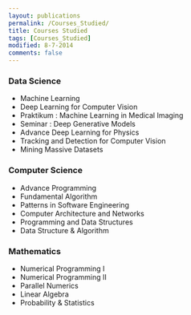 ```yaml
---
layout: publications
permalink: /Courses_Studied/
title: Courses Studied
tags: [Courses_Studied]
modified: 8-7-2014
comments: false
---
```



### Data Science
- Machine Learning
- Deep Learning for Computer Vision
- Praktikum : Machine Learning in Medical Imaging
- Seminar : Deep Generative Models
- Advance Deep Learning for Physics
- Tracking and Detection for Computer Vision
- Mining Massive Datasets

### Computer Science
- Advance Programming
- Fundamental Algorithm
- Patterns in Software Engineering
- Computer Architecture and Networks
- Programming and Data Structures
- Data Structure & Algorithm

### Mathematics
- Numerical Programming I
- Numerical Programming II
- Parallel Numerics
- Linear Algebra 
- Probability & Statistics
